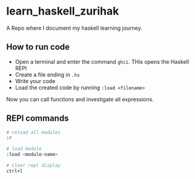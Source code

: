 # learn_haskell_zurihak
A Repo where I document my haskell learning journey. 


## How to run code

- Open a terminal and enter the command `ghci`. THis opens the Haskell REPl
- Create a file ending in `.hs`
- Write your code
- Load the created code by running `:load <filename>`

Now you can call functions and investigate all expressions.

## REPl commands

```sh
# reload all modules
:r

# load module
:load <module-name>

# clear repl display
ctrl+l
```